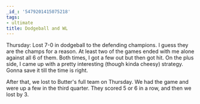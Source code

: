```yaml
---
_id_: '5479201415075218'
tags:
- ultimate
title: Dodgeball and WL
---
```


Thursday: Lost 7-0 in dodgeball to the defending champions. I guess they are the champs for a reason. At least two of the games ended with me alone against all 6 of them. Both times, I got a few out but then got hit. On the plus side, I came up with a pretty interesting (though kinda cheesy) strategy. Gonna save it till the time is right.

After that, we lost to Butter's full team on Thursday. We had the game and were up a few in the third quarter. They scored 5 or 6 in a row, and then we lost by 3.

